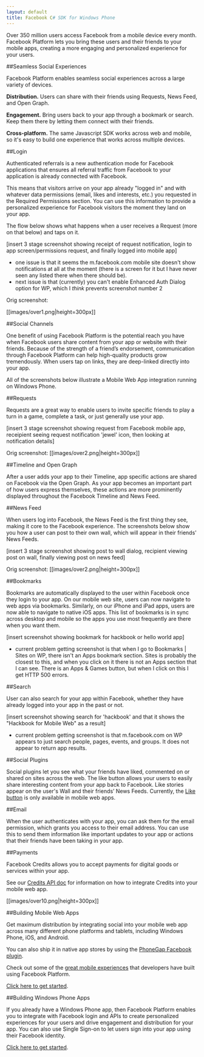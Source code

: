 ```yaml
---
layout: default
title: Facebook C# SDK for Windows Phone
---
```


Over 350 million users access Facebook from a mobile device every month. Facebook Platform lets you bring these users and their friends to your mobile apps, creating a more engaging and personalized experience for your users.

##Seamless Social Experiences

Facebook Platform enables seamless social experiences across a large variety of devices.

**Distribution.** Users can share with their friends using Requests, News Feed, and Open Graph.

**Engagement.** Bring users back to your app through a bookmark or search. Keep them there by letting them connect with their friends.

**Cross-platform.** The same Javascript SDK works across web and mobile, so it's easy to build one experience that works across multiple devices.

##Login

Authenticated referrals is a new authentication mode for Facebook applications that ensures all referral traffic from Facebook to your application is already connected with Facebook.

This means that visitors arrive on your app already "logged in" and with whatever data permissions (email, likes and interests, etc.) you requested in the Required Permissions section. You can use this information to provide a personalized experience for Facebook visitors the moment they land on your app.

The flow below shows what happens when a user receives a Request (more on that below) and taps on it.

[insert 3 stage screenshot showing receipt of request notification, login to app screen/permissions request, and finally logged into mobile app]


* one issue is that it seems the m.facebook.com mobile site doesn't show notifications at all at the moment (there is a screen for it but I have never seen any listed there when there should be).
* next issue is that (currently) you can't enable Enhanced Auth Dialog option for WP, which I *think* prevents screenshot number 2

Orig screenshot:

[[images/over1.png|height=300px]]


##Social Channels

One benefit of using Facebook Platform is the potential reach you have when Facebook users share content from your app or website with their friends. Because of the strength of a friend’s endorsement, communication through Facebook Platform can help high-quality products grow tremendously. When users tap on links, they are deep-linked directly into your app.

All of the screenshots below illustrate a Mobile Web App integration running on Windows Phone.

##Requests

Requests are a great way to enable users to invite specific friends to play a turn in a game, complete a task, or just generally use your app.

[insert 3 stage screenshot showing request from Facebook mobile app, receipient seeing request notification 'jewel' icon, then looking at notification details]

Orig screenshot:
[[images/over2.png|height=300px]]


##Timeline and Open Graph

After a user adds your app to their Timeline, app specific actions are shared on Facebook via the Open Graph. As your app becomes an important part of how users express themselves, these actions are more prominently displayed throughout the Facebook Timeline and News Feed.

##News Feed

When users log into Facebook, the News Feed is the first thing they see, making it core to the Facebook experience. The screenshots below show you how a user can post to their own wall, which will appear in their friends' News Feeds.

[insert 3 stage screenshot showing post to wall dialog, recipient viewing post on wall, finally viewing post on news feed]

Orig screenshot:
[[images/over2.png|height=300px]]

##Bookmarks

Bookmarks are automatically displayed to the user within Facebook once they login to your app. On our mobile web site, users can now navigate to web apps via bookmarks. Similarly, on our iPhone and iPad apps, users are now able to navigate to native iOS apps. This list of bookmarks is in sync across desktop and mobile so the apps you use most frequently are there when you want them.

[insert screenshot showing bookmark for hackbook or hello world app]

* current problem getting screenshot is that when I go to Bookmarks | Sites on WP, there isn't an Apps bookmark section. Sites is probably the closest to this, and when you click on it there is not an Apps section that I can see. There is an Apps & Games button, but when I click on this I get HTTP 500 errors.

##Search

User can also search for your app within Facebook, whether they have already logged into your app in the past or not.

[insert screenshot showing search for 'hackbook' and that it shows the "Hackbook for Mobile Web" as a result]

* current problem getting screenshot is that m.facebook.com on WP appears to just search people, pages, events, and groups. It does not appear to return app results.

##Social Plugins

Social plugins let you see what your friends have liked, commented on or shared on sites across the web. The like button allows your users to easily share interesting content from your app back to Facebook. Like stories appear on the user's Wall and their friends’ News Feeds. Currently, the [Like button](http://developers.facebook.com/docs/reference/plugins/like/) is only available in mobile web apps.

##Email

When the user authenticates with your app, you can ask them for the email permission, which grants you access to their email address. You can use this to send them information like important updates to your app or actions that their friends have been taking in your app.

##Payments

Facebook Credits allows you to accept payments for digital goods or services within your app.

See our [Credits API doc](http://developers.facebook.com/docs/creditsapi) for information on how to integrate Credits into your mobile web app.

[[images/over10.png|height=300px]]

##Building Mobile Web Apps

Get maximum distribution by integrating social into your mobile web app across many different phone platforms and tablets, including Windows Phone, iOS, and Android.

You can also ship it in native app stores by using the [PhoneGap Facebook plugin](https://github.com/davejohnson/phonegap-plugin-facebook-connect).

Check out some of the [great mobile experiences](http://developers.facebook.com/showcase/mobile) that developers have built using Facebook Platform.

[Click here to get started](http://github.com/microsoft-dpe/wp-toolkit-facebook/wiki/Mobile-Web-Tutorial-for-Windows-Phone).

##Building Windows Phone Apps

If you already have a Windows Phone app, then Facebook Platform enables you to integrate with Facebook login and APIs to create personalized experiences for your users and drive engagement and distribution for your app. You can also use Single Sign-on to let users sign into your app using their Facebook identity.

[Click here to get started](http://github.com/microsoft-dpe/wp-toolkit-facebook/wiki/Getting-Started-with-the-Facebook-Controls-for-Windows-Phone).